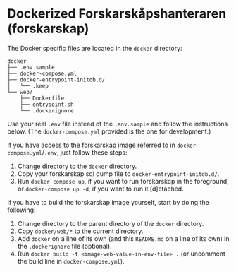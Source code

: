 # Dockerized Forskarskåpshanteraren (forskarskap)

The Docker specific files are located in the `docker` directory:

```
docker
├── .env.sample
├── docker-compose.yml
├── docker-entrypoint-initdb.d/
│   └── .keep
└── web/
    ├── Dockerfile
    ├── entrypoint.sh
    └── .dockerignore
```

Use your real `.env` file instead of the `.env.sample` and follow the instructions below. 
(The `docker-compose.yml` provided is the one for development.)

If you have access to the forskarskap image referred to in `docker-compose.yml`/`.env`, just follow these steps:

1. Change directory to the `docker` directory.
2. Copy your forskarskap sql dump file to `docker-entrypoint-initdb.d/`.
3. Run `docker-compose up`, if you want to run forskarskap in the foreground, or `docker-compose up -d`, if you want to run it [d]etached.

If you have to build the forskarskap image yourself, start by doing the following:

1. Change directory to the parent directory of the `docker` directory.
2. Copy `docker/web/*` to the current directory.
3. Add `docker` on a line of its own (and this `README.md` on a line of its own) in the `.dockerignore` file (optional).
4. Run `docker build -t <image-web-value-in-env-file> .` (or uncomment the build line in `docker-compose.yml`).


